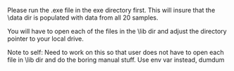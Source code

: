 Please run the .exe file in the exe directory first. This will insure that the \data dir is populated with data from all 20 samples.

You will have to open each of the files in the \lib dir and adjust the directory pointer to your local drive.

Note to self: Need to work on this so that user does not have to open each file in \lib dir and do the boring manual stuff. Use env var instead, dumdum
